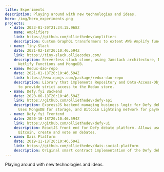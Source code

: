 ```yaml
---
title: Experiments
description: Playing around with new technologies and ideas.
hero: /img/hero_experiments.png
projects:
  - date: 2023-01-20T21:34:15.968Z
    name: Amplifiers
    link: https://github.com/olliethedev/amplifiers
    description: Custom GraphQL transformers to extent AWS Amplify functionality.
  - name: Tiny-Slack
    date: 2021-02-18T20:10:46.594Z
    link: https://tiny-slack.olliecodes.com/
    description: Serverless slack clone, using Jamstack architecture, Next.js,
      Netlify Functions and MongoDB.
  - name: Redux-dao-repo
    date: 2021-01-18T20:10:46.594Z
    link: https://www.npmjs.com/package/redux-dao-repo
    description: Library that implements Repository and Data-Access-Object patterns
      to provide strict access to the Redux store.
  - name: Defy.fyi Backend
    date: 2020-06-18T20:10:46.594Z
    link: https://github.com/olliethedev/defy-api
    description: ExpressJS backend managing business logic for Defy debate platform.
      Uses MongoDB for storage, and Bitcoin Lightning network for payments.
  - name: Defy.fyi Frontend
    date: 2020-10-18T20:10:46.594Z
    link: https://github.com/olliethedev/defy-ui
    description: ReactJS front end for Defy debate platform. Allows users deposit
      Bitcoin, create and vote on debates.
  - name: Dais Platform
    date: 2019-11-18T20:10:46.594Z
    link: https://github.com/olliethedev/dais-social-platform
    description: Original smart contract implementation of the Defy debate platform.
---
```


Playing around with new technologies and ideas.